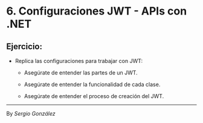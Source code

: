 # 6. Configuraciones JWT - APIs con .NET 

## Ejercicio:

* Replica las configuraciones para trabajar con JWT:

    * Asegúrate de entender las partes de un JWT.

    * Asegúrate de entender la funcionalidad de cada clase.

    * Asegúrate de entender el proceso de creación del JWT.



---
By _Sergio González_